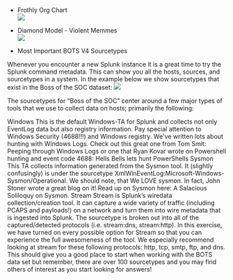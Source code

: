 - Frothly Org Chart  
![]({{site.url}}/assets/built/images/splunk/bots/v4/v4-frothlyorgchart.png)

- Diamond Model - Violent Memmes  
![]({{site.url}}/assets/built/images/splunk/bots/v4/v4-vmdm.png)

- Most Important BOTS V4 Sourcetypes

Whenever you encounter a new Splunk instance it is a great time to try the Splunk command metadata. This can show you all the hosts, sources, and sourcetypes in a system. In the example below we show sourcetypes that exist in the Boss of the SOC dataset:
![]({{site.url}}/assets/built/images/splunk/bots/v4/v4-vmdm.png)

The sourcetypes for “Boss of the SOC” center around a few major types of tools that we use to collect data on hosts; primarily the following:

Windows
This is the default Windows-TA for Splunk and collects not only EventLog data but also registry information. Pay special attention to Windows Security (4688!!!) and Windows registry. We've written lots about hunting with Windows Logs. Check out this great one from Tom Smit: Peeping through Windows Logs or one that Ryan Kovar wrote on Powershell hunting and event code 4688: Hells Bells lets hunt PowerShells
Sysmon
This TA collects information generated from the Sysmon tool. It (slightly confusingly) is under the sourcetype XmlWinEventLog:Microsoft-Windows-Sysmon/Operational. We should note, that We LOVE sysmon. In fact, John Stoner wrote a great blog on it! Read up on Sysmon here: A Salacious Soliloquy on Sysmon.
Stream
Stream is Splunk’s wiredata collection/creation tool. It can capture a wide variety of traffic (including PCAPS and payloads!) on a network and turn them into wire metadata that is ingested into Splunk. The sourcetype is broken out into all of the captured/detected protocols (i.e. stream:dns, stream:http). In this exercise, we have turned on every possible option for Stream so that you can experience the full awesomeness of the tool. We especially recommend looking at stream for these following protocols: http, tcp, smtp, ftp, and dns.
This should give you a good place to start when working with the BOTS data set but remember, there are over 100 sourcetypes and you may find others of interest as you start looking for answers!